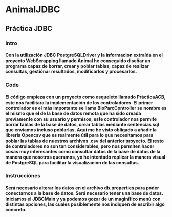 # AnimalJDBC
## Práctica JDBC
### Intro
#### Con la utilización JDBC PostgreSQLDriver y la informacion extraída en el proyecto WebScrapping llamado Animal he conseguido diseñar un programa capaz de borrar, crear y poblar tablas, capaz de realizar consultas, gestiónar resultados, modificarlos y procesarlos.
### Code
#### El código empieza con un proyecto como esqueleto llamado PrácticaACB, este nos facilitara la implementación de los controladores. El primer controlador es el más importante se llama BioParcController su nombre es el mismo que el de la base de datos remota que ha sido creada previamente con su usuario y permisos, este controlador nos permite borrar tablas de la base de datos, crear tablas mediante sentencias sql que enviamos incluso poblarlas. Aquí me he visto obligado a añadir la librería Opencsv que es realmente útil para lo que necesitamos para poblar las tablas de nuestros archivos .csv del anterior proyecto. El resto de controladores no son tan considerables, pero nos permiten hacer cosas muy interesantes como consultar datos de la base de datos de la manera que nosotros queramos, yo he intentado replicar la manera visual de PostgreSQL para facilitar la visualización de las consultas.
### Instrucciónes
#### Será necesario alterar los datos en el archivo db.properties para poder conectarnos a la base de datos. Será necesario tener una base de datos. Iniciamos el JDBCMain y ya podemos gozar de un maginífico menú con distintas opciones, las cuales posiblemente nos indiquen de escribir algo concreto.
